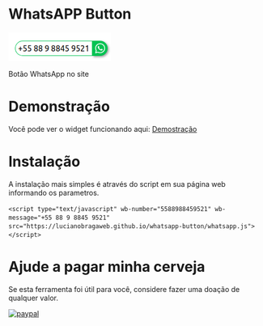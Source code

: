 # WhatsAPP Button
![Botão WhatsAPP no site](./botao-whatsapp.png "Botão WhatsAPP no site")

Botão WhatsApp no site

# Demonstração

Você pode ver o widget funcionando aqui: [Demostração](https://lucianobragaweb.github.io)

# Instalação

A instalação mais simples é através do script em sua página web informando os parametros.

`<script type="text/javascript" wb-number="5588988459521" wb-message="+55 88 9 8845 9521" src="https://lucianobragaweb.github.io/whatsapp-button/whatsapp.js"></script>`

# Ajude a pagar minha cerveja

Se esta ferramenta foi útil para você, considere fazer uma doação de qualquer valor.

[![paypal](https://www.paypalobjects.com/en_US/i/btn/btn_donateCC_LG.gif)](https://www.paypal.com/cgi-bin/webscr?cmd=_s-xclick&hosted_button_id=6EE7DKT6JAAVA)
